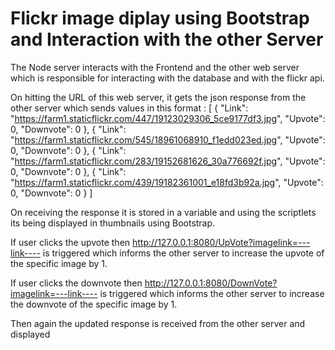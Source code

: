 # Flickr image diplay using Bootstrap and Interaction with the other Server
The Node server interacts with the Frontend and the other web server which is responsible for interacting with the database and with the flickr api.

On hitting the URL of this web server, it gets the json response from the other server which sends values in this format :
[
    {
        "Link": "https://farm1.staticflickr.com/447/19123029306_5ce9177df3.jpg",
        "Upvote": 0,
        "Downvote": 0
    },
    {
        "Link": "https://farm1.staticflickr.com/545/18961068910_f1edd023ed.jpg",
        "Upvote": 0,
        "Downvote": 0
    },
    {
        "Link": "https://farm1.staticflickr.com/283/19152681626_30a776692f.jpg",
        "Upvote": 0,
        "Downvote": 0
    },
    {
        "Link": "https://farm1.staticflickr.com/439/19182361001_e18fd3b92a.jpg",
        "Upvote": 0,
        "Downvote": 0
    }
]

On receiving the response it is stored in a variable and using the scriptlets its being displayed in thumbnails using Bootstrap.

If user clicks the upvote then http://127.0.0.1:8080/UpVote?imagelink=---link---- is triggered which informs the other server to increase the upvote of the specific image by 1.

If user clicks the downvote then http://127.0.0.1:8080/DownVote?imagelink=---link---- is triggered which informs the other server to increase the downvote of the specific image by 1.

Then again the updated response is received from the other server and displayed
